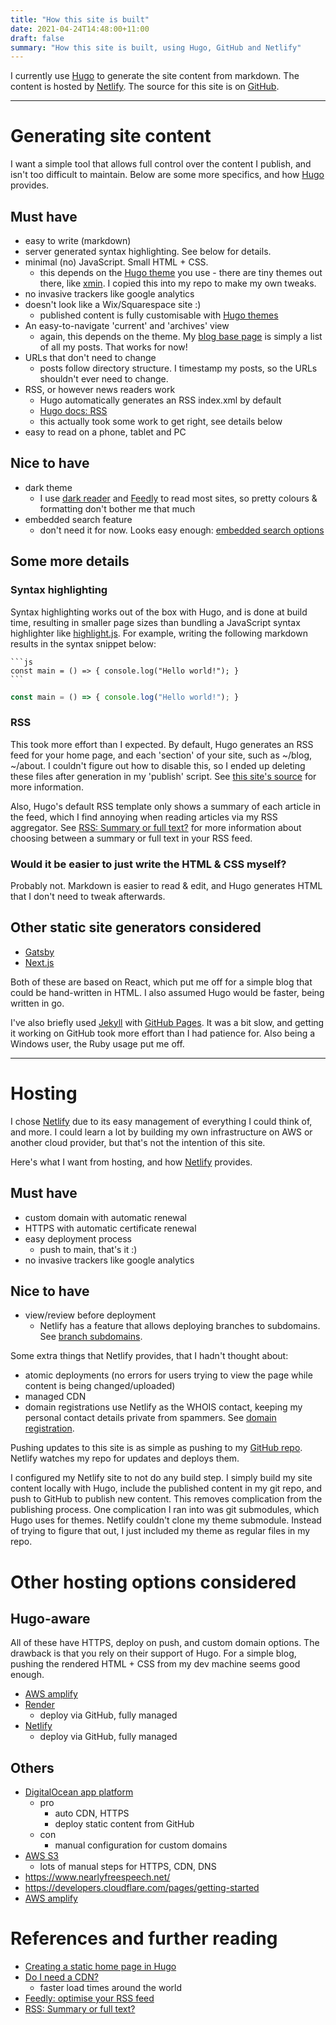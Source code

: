 ```yaml
---
title: "How this site is built"
date: 2021-04-24T14:48:00+11:00
draft: false
summary: "How this site is built, using Hugo, GitHub and Netlify"
---
```


I currently use [Hugo](https://gohugo.io/) to generate the site content from
markdown. The content is hosted by [Netlify](https://www.netlify.com). The
source for this site is on [GitHub](https://github.com/uozuAho/blog).


-------------------------------------------------------------------------
# Generating site content
I want a simple tool that allows full control over the content I publish, and
isn't too difficult to maintain. Below are some more specifics, and how
[Hugo](https://gohugo.io/) provides.

## Must have
- easy to write (markdown)
- server generated syntax highlighting. See below for details.
- minimal (no) JavaScript. Small HTML + CSS.
  - this depends on the [Hugo theme](https://themes.gohugo.io/) you use - there
    are tiny themes out there, like [xmin](https://github.com/yihui/hugo-xmin).
    I copied this into my repo to make my own tweaks.
- no invasive trackers like google analytics
- doesn't look like a Wix/Squarespace site :)
  - published content is fully customisable with [Hugo themes](https://themes.gohugo.io/)
- An easy-to-navigate 'current' and 'archives' view
  - again, this depends on the theme. My [blog base page](..) is simply a list
    of all my posts. That works for now!
- URLs that don't need to change
  - posts follow directory structure. I timestamp my posts, so the URLs
    shouldn't ever need to change.
- RSS, or however news readers work
  - Hugo automatically generates an RSS index.xml by default
  - [Hugo docs: RSS](https://gohugo.io/templates/rss/)
  - this actually took some work to get right, see details below
- easy to read on a phone, tablet and PC
## Nice to have
- dark theme
  - I use [dark reader](https://darkreader.org) and [Feedly](https://feedly.com)
    to read most sites, so pretty colours & formatting don't bother me that much
- embedded search feature
  - don't need it for now. Looks easy enough:
    [embedded search options](https://gohugo.io/tools/search/)


## Some more details

### Syntax highlighting
Syntax highlighting works out of the box with Hugo, and is done at build time,
resulting in smaller page sizes than bundling a JavaScript syntax highlighter
like [highlight.js](https://highlightjs.org/). For example, writing the
following markdown results in the syntax snippet below:

````
```js
const main = () => { console.log("Hello world!"); }
```
````

```js
const main = () => { console.log("Hello world!"); }
```

### RSS
This took more effort than I expected. By default, Hugo generates an RSS feed
for your home page, and each 'section' of your site, such as ~/blog, ~/about.
I couldn't figure out how to disable this, so I ended up deleting these files
after generation in my 'publish' script. See
[this site's source](https://github.com/uozuAho/blog) for more information.

Also, Hugo's default RSS template only shows a summary of each article in the
feed, which I find annoying when reading articles via my RSS aggregator. See
[RSS: Summary or full text?](https://gretchenlouise.com/wordpress-rss-feeds-summary-full-custom)
for more information about choosing between a summary or full text in your RSS
feed.


### Would it be easier to just write the HTML & CSS myself?
Probably not. Markdown is easier to read & edit, and Hugo generates HTML that I
don't need to tweak afterwards.

## Other static site generators considered
- [Gatsby](https://www.gatsbyjs.com/)
- [Next.js](https://nextjs.org/)

Both of these are based on React, which put me off for a simple blog that could
be hand-written in HTML. I also assumed Hugo would be faster, being written in
go.

I've also briefly used [Jekyll](https://jekyllrb.com/) with
[GitHub Pages](https://pages.github.com/). It was a bit slow, and getting it
working on GitHub took more effort than I had patience for. Also being a Windows
user, the Ruby usage put me off.

-------------------------------------------------------------------------
# Hosting
I chose [Netlify](https://docs.netlify.com/) due to its easy management of
everything I could think of, and more. I could learn a lot by building my own
infrastructure on AWS or another cloud provider, but that's not the intention of
this site.

Here's what I want from hosting, and how [Netlify](https://docs.netlify.com/)
provides.

## Must have
- custom domain with automatic renewal
- HTTPS with automatic certificate renewal
- easy deployment process
  - push to main, that's it :)
- no invasive trackers like google analytics
## Nice to have
- view/review before deployment
  - Netlify has a feature that allows deploying branches to subdomains. See
    [branch subdomains](https://docs.netlify.com/domains-https/custom-domains/multiple-domains/#branch-subdomains).

Some extra things that Netlify provides, that I hadn't thought about:
- atomic deployments (no errors for users trying to view the page while content
  is being changed/uploaded)
- managed CDN
- domain registrations use Netlify as the WHOIS contact, keeping my personal
  contact details private from spammers. See
  [domain registration](https://docs.netlify.com/domains-https/netlify-dns/domain-registration/).

Pushing updates to this site is as simple as pushing to my
[GitHub repo](https://github.com/uozuAho/blog). Netlify watches my repo for
updates and deploys them.

I configured my Netlify site to not do any build step. I simply build my site
content locally with Hugo, include the published content in my git repo, and
push to GitHub to publish new content. This removes complication from the
publishing process. One complication I ran into was git submodules, which Hugo
uses for themes. Netlify couldn't clone my theme submodule. Instead of trying to
figure that out, I just included my theme as regular files in my repo.


# Other hosting options considered
## Hugo-aware
All of these have HTTPS, deploy on push, and custom domain options. The drawback
is that you rely on their support of Hugo. For a simple blog, pushing the
rendered HTML + CSS from my dev machine seems good enough.

- [AWS amplify](https://gohugo.io/hosting-and-deployment/hosting-on-aws-amplify/)
- [Render](https://gohugo.io/hosting-and-deployment/hosting-on-render/)
  - deploy via GitHub, fully managed
- [Netlify](https://gohugo.io/hosting-and-deployment/hosting-on-netlify/)
  - deploy via GitHub, fully managed

## Others
- [DigitalOcean app platform](https://www.digitalocean.com/community/tutorials/how-to-deploy-a-static-website-to-the-cloud-with-digitalocean-app-platform)
  - pro
    - auto CDN, HTTPS
    - deploy static content from GitHub
  - con
    - manual configuration for custom domains
- [AWS S3](https://docs.aws.amazon.com/AmazonS3/latest/userguide/WebsiteHosting.html)
  - lots of manual steps for HTTPS, CDN, DNS
- https://www.nearlyfreespeech.net/
- https://developers.cloudflare.com/pages/getting-started
- [AWS amplify](https://aws.amazon.com/getting-started/hands-on/host-static-website/)


# References and further reading
- [Creating a static home page in Hugo](https://timhilliard.com/blog/static-home-page-in-hugo)
- [Do I need a CDN?](https://blr.design/blog/cdn-for-fast-static-website)
  - faster load times around the world
- [Feedly: optimise your RSS feed](https://blog.feedly.com/10-ways-to-optimize-your-feed-for-feedly)
- [RSS: Summary or full text?](https://gretchenlouise.com/wordpress-rss-feeds-summary-full-custom)
